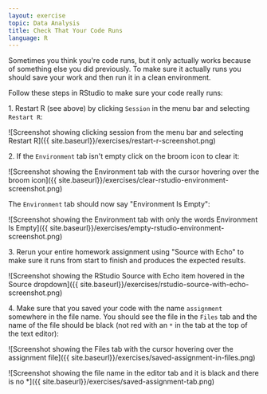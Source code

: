 ```yaml
---
layout: exercise
topic: Data Analysis
title: Check That Your Code Runs
language: R
---
```


Sometimes you think you're code runs, but it only actually works because of something else you did previously. To make sure it actually runs you should save your work and then run it in a clean environment.

Follow these steps in RStudio to make sure your code really runs:

1\. Restart R (see above) by clicking `Session` in the menu bar and selecting `Restart R`:

![Screenshot showing clicking session from the menu bar and selecting Restart R]({{ site.baseurl}}/exercises/restart-r-screenshot.png)

2\. If the `Environment` tab isn't empty click on the broom icon to clear it:

![Screenshot showing the Environment tab with the cursor hovering over the broom icon]({{ site.baseurl}}/exercises/clear-rstudio-environment-screenshot.png)

The `Environment` tab should now say "Environment Is Empty":

![Screenshot showing the Environment tab with only the words Environment Is Empty]({{ site.baseurl}}/exercises/empty-rstudio-environment-screenshot.png)

3\. Rerun your entire homework assignment using "Source with Echo" to make sure it runs from start to finish and produces the expected results.

![Screenshot showing the RStudio Source with Echo item hovered in the Source dropdown]({{ site.baseurl}}/exercises/rstudio-source-with-echo-screenshot.png)

4\. Make sure that you saved your code with the name `assignment` somewhere in the file name. You should see the file in the `Files` tab and the name of the file should be black (not red with an `*` in the tab at the top of the text editor):

![Screenshot showing the Files tab with the cursor hovering over the assignment file]({{ site.baseurl}}/exercises/saved-assignment-in-files.png)

![Screenshot showing the file name in the editor tab and it is black and there is no *]({{ site.baseurl}}/exercises/saved-assignment-tab.png)
